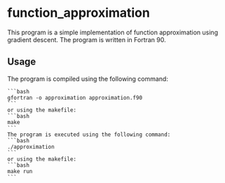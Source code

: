 # function_approximation

This program is a simple implementation of function approximation using gradient descent. The program is written in Fortran 90.

## Usage

The program is compiled using the following command:
    
    ```bash
    gfortran -o approximation approximation.f90
    ```
    or using the makefile:
    ```bash
    make 
    ```
    The program is executed using the following command:
    ```bash
    ./approximation
    ```
    or using the makefile:
    ```bash
    make run
    ```

